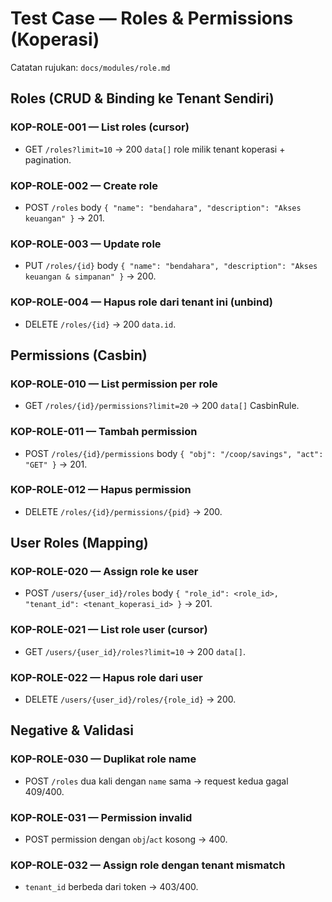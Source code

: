 # Test Case — Roles & Permissions (Koperasi)

Catatan rujukan: `docs/modules/role.md`

## Roles (CRUD & Binding ke Tenant Sendiri)

### KOP-ROLE-001 — List roles (cursor)
- GET `/roles?limit=10` → 200 `data[]` role milik tenant koperasi + pagination.

### KOP-ROLE-002 — Create role
- POST `/roles` body `{ "name": "bendahara", "description": "Akses keuangan" }` → 201.

### KOP-ROLE-003 — Update role
- PUT `/roles/{id}` body `{ "name": "bendahara", "description": "Akses keuangan & simpanan" }` → 200.

### KOP-ROLE-004 — Hapus role dari tenant ini (unbind)
- DELETE `/roles/{id}` → 200 `data.id`.

## Permissions (Casbin)

### KOP-ROLE-010 — List permission per role
- GET `/roles/{id}/permissions?limit=20` → 200 `data[]` CasbinRule.

### KOP-ROLE-011 — Tambah permission
- POST `/roles/{id}/permissions` body `{ "obj": "/coop/savings", "act": "GET" }` → 201.

### KOP-ROLE-012 — Hapus permission
- DELETE `/roles/{id}/permissions/{pid}` → 200.

## User Roles (Mapping)

### KOP-ROLE-020 — Assign role ke user
- POST `/users/{user_id}/roles` body `{ "role_id": <role_id>, "tenant_id": <tenant_koperasi_id> }` → 201.

### KOP-ROLE-021 — List role user (cursor)
- GET `/users/{user_id}/roles?limit=10` → 200 `data[]`.

### KOP-ROLE-022 — Hapus role dari user
- DELETE `/users/{user_id}/roles/{role_id}` → 200.

## Negative & Validasi

### KOP-ROLE-030 — Duplikat role name
- POST `/roles` dua kali dengan `name` sama → request kedua gagal 409/400.

### KOP-ROLE-031 — Permission invalid
- POST permission dengan `obj`/`act` kosong → 400.

### KOP-ROLE-032 — Assign role dengan tenant mismatch
- `tenant_id` berbeda dari token → 403/400.

